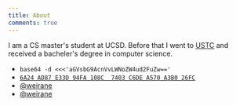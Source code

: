 ```yaml
---
title: About
comments: true
---
```


I am a CS master's student at UCSD. Before that I went to [USTC] and received a
bacheler's degree in computer science.

<ul class="fa-ul">
<li>
<i class="fa-li fas fa-envelope" aria-hidden="true"></i> <code>base64 -d <<<'aGVsbG9AcnVvLWNoZW4ud2FuZw=='</code>
</li>
<li>
<i class="fa-li fas fa-key" aria-hidden="true"></i> <a href="https://down.ruo-chen.wang/wang.asc"><code>6A24 AD87 E33D 94FA 108C  7403 C6DE A570 A3B0 26FC</code></a>
</li>
<li>
<i class="fa-li fab fa-github" aria-hidden="true"></i> <a href="https://github.com/weirane">@weirane</a>
</li>
<li>
<i class="fa-li fab fa-telegram" aria-hidden="true"></i> <a href="https://t.me/weirane">@weirane</a>
</li>
</ul>

[USTC]: https://en.ustc.edu.cn
